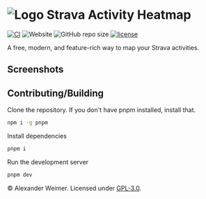 # ![Logo](https://github.com/sudolev/StravaMultiMapper/assets/61996958/3ac93fc4-6c78-460b-b964-22db9b5045d2) Strava Activity Heatmap

[![CI](https://github.com/sudolev/StravaMultiMapper/actions/workflows/ci.yml/badge.svg)](https://github.com/sudolev/StravaMultiMapper/actions/workflows/ci.yml)
![Website](https://img.shields.io/website?url=https%3A%2F%2Fstravamap.pages.dev%2F)
![GitHub repo size](https://img.shields.io/github/repo-size/sudolev/StravaMultiMapper)
[![license](https://img.shields.io/github/license/sudolev/StravaMultiMapper)](https://github.com/sudolev/StravaMultiMapper/blob/main/LICENSE)

A free, modern, and feature-rich way to map your Strava activities.

## Screenshots

## Contributing/Building

Clone the repository. If you don't have pnpm installed, install that.

```bash
npm i -g pnpm
```

Install dependencies

```bash
pnpm i
```

Run the development server

```bash
pnpm dev
```

© Alexander Weimer. Licensed under [GPL-3.0](./LICENSE).
